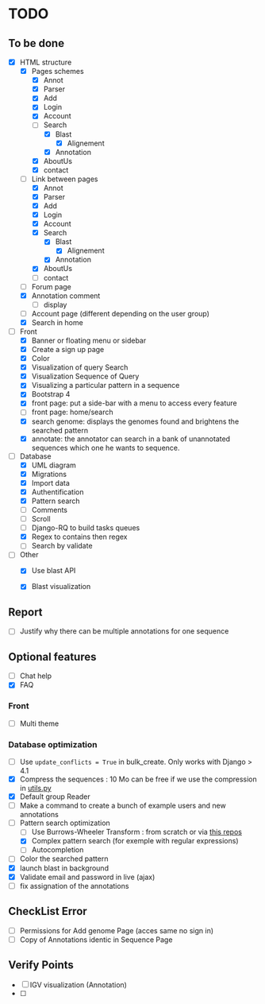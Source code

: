 # TODO

## To be done

- [X] HTML structure
    - [X] Pages schemes
        - [X] Annot
        - [X] Parser
        - [X] Add
        - [X] Login
        - [X] Account
        - [ ] Search
            - [X] Blast
                - [X] Alignement
            - [X] Annotation  
        - [X] AboutUs
        - [X] contact
    - [ ] Link between pages
        - [X] Annot
        - [X] Parser
        - [X] Add
        - [X] Login
        - [X] Account
        - [X] Search
            - [X] Blast
                - [X] Alignement
            - [X] Annotation  
        - [X] AboutUs
        - [ ] contact
    - [ ] Forum page
    - [X] Annotation comment
        - [ ] display
    - [ ] Account page (different depending on the user group)
    - [X] Search in home

- [ ] Front
    - [X] Banner or floating menu or sidebar
    - [X] Create a sign up page
    - [X] Color
    - [X] Visualization of query Search 
    - [X] Visualization Sequence of Query
    - [X] Visualizing a particular pattern in a sequence
    - [X] Bootstrap 4
    - [X] front page: put a side-bar with a menu to access every feature
    - [ ] front page: home/search
    - [X] search genome: displays the genomes found and brightens the searched pattern
    - [X] annotate: the annotator can search in a bank of unannotated sequences which one he wants to sequence.

- [ ] Database
    - [X] UML diagram
    - [X] Migrations
    - [X] Import data
    - [X] Authentification
    - [X] Pattern search
    - [ ] Comments
    - [ ] Scroll
    - [ ] Django-RQ to build tasks queues
    - [X] Regex to contains then regex
    - [ ] Search by validate

- [ ] Other
    - [X] Use blast API
    - [X] Blast visualization


## Report

- [ ] Justify why there can be multiple annotations for one sequence

## Optional features

- [ ] Chat help
- [X] FAQ

### Front

- [ ] Multi theme

### Database optimization

- [ ] Use `update_conflicts = True` in bulk_create. Only works with Django > 4.1
- [X] Compress the sequences : 10 Mo can be free if we use the compression in [utils.py](source/bacterial_genome_annotation/utils.py)
- [X] Default group Reader
- [ ] Make a command to create a bunch of example users and new annotations
- [ ] Pattern search optimization
    - [ ] Use Burrows-Wheeler Transform : from scratch or via [this repos](https://github.com/Axl-Lvy/Index-structure-and-mapping)
    - [X] Complex pattern search (for exemple with regular expressions)
    - [ ] Autocompletion
- [ ] Color the searched pattern
- [X] launch blast in background
- [X] Validate email and password in live (ajax)
- [ ] fix assignation of the annotations

## CheckList Error

- [ ] Permissions for Add genome Page (acces same no sign in)
- [ ] Copy of Annotations identic in Sequence Page

## Verify Points

- [ ] IGV visualization (Annotation)
- [ ] 
